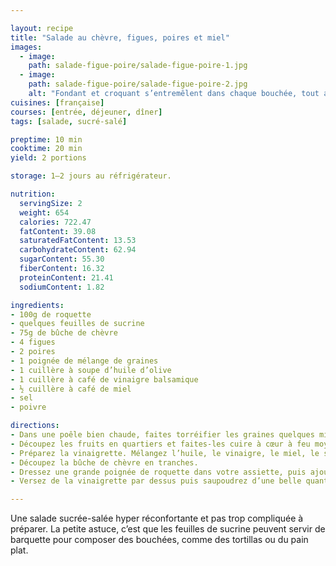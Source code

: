```yaml
---

layout: recipe
title: "Salade au chèvre, figues, poires et miel"
images:
  - image:
    path: salade-figue-poire/salade-figue-poire-1.jpg
  - image:
    path: salade-figue-poire/salade-figue-poire-2.jpg
    alt: "Fondant et croquant s’entremêlent dans chaque bouchée, tout autant que le sucré et le salé. Des contrastes qui se dégustent dans une jolie entrée." 
cuisines: [française]
courses: [entrée, déjeuner, dîner]
tags: [salade, sucré-salé]

preptime: 10 min
cooktime: 20 min
yield: 2 portions

storage: 1–2 jours au réfrigérateur.

nutrition:
  servingSize: 2
  weight: 654
  calories: 722.47
  fatContent: 39.08
  saturatedFatContent: 13.53
  carbohydrateContent: 62.94
  sugarContent: 55.30
  fiberContent: 16.32
  proteinContent: 21.41
  sodiumContent: 1.82

ingredients:
- 100g de roquette
- quelques feuilles de sucrine
- 75g de bûche de chèvre
- 4 figues
- 2 poires
- 1 poignée de mélange de graines
- 1 cuillère à soupe d’huile d’olive
- 1 cuillère à café de vinaigre balsamique
- ½ cuillère à café de miel
- sel
- poivre

directions:
- Dans une poêle bien chaude, faites torréifier les graines quelques minutes. Réservez.
- Découpez les fruits en quartiers et faites-les cuire à cœur à feu moyen doux.
- Préparez la vinaigrette. Mélangez l’huile, le vinaigre, le miel, le sel et le poivre.
- Découpez la bûche de chèvre en tranches.
- Dressez une grande poignée de roquette dans votre assiette, puis ajoutez quelques feuilles de sucrine. Déposez des tranches de fromage de chèvre puis ajoutez les figues et poires.
- Versez de la vinaigrette par dessus puis saupoudrez d’une belle quantité de graines torréifiées.

---
```


Une salade sucrée-salée hyper réconfortante et pas trop compliquée à préparer. La petite astuce, c’est que les feuilles de sucrine peuvent servir de barquette pour composer des bouchées, comme des tortillas ou du pain plat.